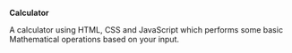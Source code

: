 **Calculator**

A calculator using HTML, CSS and JavaScript which performs some basic Mathematical operations based on your input.